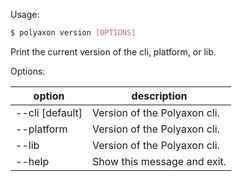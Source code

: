 Usage:

```bash
$ polyaxon version [OPTIONS]
```

Print the current version of the cli, platform, or lib.

Options:

option | description
-------|------------
  --cli [default] | Version of the Polyaxon cli.
  --platform | Version of the Polyaxon cli.
  --lib | Version of the Polyaxon cli.
  --help | Show this message and exit.
